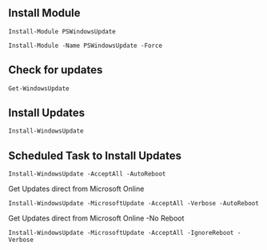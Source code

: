 ## Install Module 

````
Install-Module PSWindowsUpdate

Install-Module -Name PSWindowsUpdate -Force
````

## Check for updates 

````
Get-WindowsUpdate
````

## Install Updates

````
Install-WindowsUpdate
````

## Scheduled Task to Install Updates

````
Install-WindowsUpdate -AcceptAll -AutoReboot
````

Get Updates direct from Microsoft Online 

```
Install-WindowsUpdate -MicrosoftUpdate -AcceptAll -Verbose -AutoReboot
```

Get Updates direct from Microsoft Online  -No Reboot 

```
Install-WindowsUpdate -MicrosoftUpdate -AcceptAll -IgnoreReboot -Verbose
```
